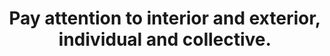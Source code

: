 ---
title: Pay attention to interior and exterior, individual and collective.
tags: human daoism nondual
---